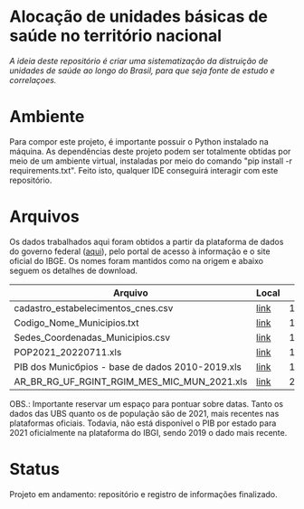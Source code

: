 # Alocação de unidades básicas de saúde no território nacional
*A ideia deste repositório é criar uma sistematização da distruição de unidades de saúde ao longo do Brasil, para que seja fonte de estudo e correlaçoes.*

# Ambiente
Para compor este projeto, é importante possuir o Python instalado na máquina. As dependências deste projeto podem ser totalmente obtidas por meio de um ambiente virtual, instaladas por meio do comando "pip install -r requirements.txt". Feito isto, qualquer IDE conseguirá interagir com este repositório.

# Arquivos
Os dados trabalhados aqui foram obtidos a partir da plataforma de dados do governo federal ([aqui](https://dados.gov.br/)), pelo portal de acesso à informação e o site oficial do IBGE. Os nomes foram mantidos como na origem e abaixo seguem os detalhes de download.

|Arquivo|Local|Acesso|
|---|---|---|
|cadastro_estabelecimentos_cnes.csv|[link](https://dados.gov.br/dataset/unidades-basicas-de-saude-ubs)|13/08/2022|
|Codigo_Nome_Municipios.txt|[link](http://www.consultaesic.cgu.gov.br/busca/dados/Lists/Pedido/Item/displayifs.aspx?List=0c839f31%2D47d7%2D4485%2Dab65%2Dab0cee9cf8fe&ID=1012693&Web=88cc5f44%2D8cfe%2D4964%2D8ff4%2D376b5ebb3bef)|14/08/2022|
|Sedes_Coordenadas_Municipios.csv|[link](http://www.consultaesic.cgu.gov.br/busca/dados/Lists/Pedido/Item/displayifs.aspx?List=0c839f31%2D47d7%2D4485%2Dab65%2Dab0cee9cf8fe&ID=1012693&Web=88cc5f44%2D8cfe%2D4964%2D8ff4%2D376b5ebb3bef)|14/08/2022|
|POP2021_20220711.xls|[link](https://www.ibge.gov.br/estatisticas/sociais/populacao/9103-estimativas-de-populacao.html?=&t=resultados)|15/08/2022|
|PIB dos Municбpios - base de dados 2010-2019.xls|[link](https://www.ibge.gov.br/estatisticas/economicas/contas-nacionais/9088-produto-interno-bruto-dos-municipios.html?=&t=downloads)|15/08/2022|
|AR_BR_RG_UF_RGINT_RGIM_MES_MIC_MUN_2021.xls|[link](https://www.ibge.gov.br/geociencias/organizacao-do-territorio/estrutura-territorial/15761-areas-dos-municipios.html?=&t=acesso-ao-produto)|22/08/2022|

OBS.: Importante reservar um espaço para pontuar sobre datas. Tanto os dados das UBS quanto os de população são de 2021, mais recentes nas plataformas oficiais. Todavia, não está disponível o PIB por estado para 2021 oficialmente na plataforma do IBGI, sendo 2019 o dado mais recente.

# Status
Projeto em andamento: repositório e registro de informações finalizado.